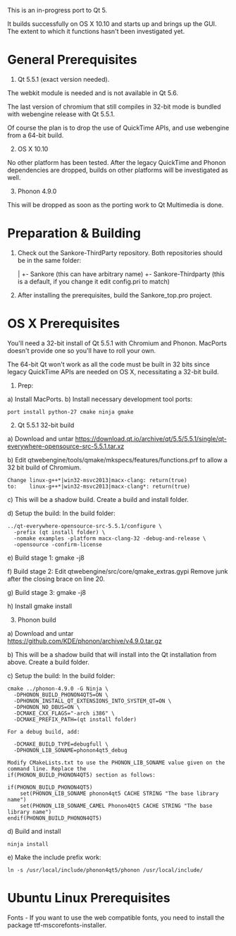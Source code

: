 This is an in-progress port to Qt 5.

It builds successfully on OS X 10.10 and starts up and brings up the GUI. The extent to which it functions hasn't been investigated yet.

General Prerequisites
=====================

1. Qt 5.5.1 (exact version needed). 

  The webkit module is needed and is not available in Qt 5.6.

  The last version of chromium that still compiles in 32-bit mode
  is bundled with webengine release with Qt 5.5.1.
   
  Of course the plan is to drop the use of QuickTime APIs, and use webengine
  from a 64-bit build.

2. OS X 10.10

  No other platform has been tested. After the legacy QuickTime and Phonon
  dependencies are dropped, builds on other platforms will be investigated as
  well.
  
3. Phonon 4.9.0

  This will be dropped as soon as the porting work to Qt Multimedia is done.

Preparation & Building
======================

1. Check out the Sankore-ThirdParty repository. Both repositories should be
   in the same folder:
   
   |
   +- Sankore              (this can have arbitrary name)
   +- Sankore-Thirdparty   (this is a default, if you change it edit config.pri to match)

2. After installing the prerequisites, build the Sankore_top.pro project.

OS X Prerequisites
==================

You'll need a 32-bit install of Qt 5.5.1 with Chromium and Phonon. MacPorts
doesn't provide one so you'll have to roll your own.

The 64-bit Qt won't work as all the code must be built in 32 bits since 
legacy QuickTime APIs are needed on OS X, necessitating a 32-bit build.

1. Prep:

 a) Install MacPorts.
 b) Install necessary development tool ports:
 
    port install python-27 cmake ninja gmake

2. Qt 5.5.1 32-bit build

 a) Download and untar
    https://download.qt.io/archive/qt/5.5/5.5.1/single/qt-everywhere-opensource-src-5.5.1.tar.xz
    
 b) Edit qtwebengine/tools/qmake/mkspecs/features/functions.prf to allow a 32 bit
    build of Chromium.
 
    Change linux-g++*|win32-msvc2013|macx-clang: return(true)
    to:    linux-g++*|win32-msvc2013|macx-clang*: return(true)

 c) This will be a shadow build. Create a build and install folder.
 
 d) Setup the build: In the build folder:
 
    ../qt-everywhere-opensource-src-5.5.1/configure \
      -prefix (qt install folder) \
      -nomake examples -platform macx-clang-32 -debug-and-release \
      -opensource -confirm-license
      
 e) Build stage 1:
    gmake -j8
    
 f) Build stage 2: Edit qtwebengine/src/core/qmake_extras.gypi
  Remove junk after the closing brace on line 20.
 
 g) Build stage 3:
    gmake -j8

 h) Install
    gmake install
  
3. Phonon build

 a) Download and untar
    https://github.com/KDE/phonon/archive/v4.9.0.tar.gz
    
 b) This will be a shadow build that will install into the Qt installation from
    above. Create a build folder.
 
 c) Setup the build: In the build folder:
 
    cmake ../phonon-4.9.0 -G Ninja \
      -DPHONON_BUILD_PHONON4QT5=ON \
      -DPHONON_INSTALL_QT_EXTENSIONS_INTO_SYSTEM_QT=ON \
      -DPHONON_NO_DBUS=ON \
      -DCMAKE_CXX_FLAGS="-arch i386" \
      -DCMAKE_PREFIX_PATH=(qt install folder)

    For a debug build, add:
    
      -DCMAKE_BUILD_TYPE=debugfull \
      -DPHONON_LIB_SONAME=phonon4qt5_debug
      
    Modify CMakeLists.txt to use the PHONON_LIB_SONAME value given on the command line. Replace the
    if(PHONON_BUILD_PHONON4QT5) section as follows:
    
    if(PHONON_BUILD_PHONON4QT5)
        set(PHONON_LIB_SONAME phonon4qt5 CACHE STRING "The base library name")
        set(PHONON_LIB_SONAME_CAMEL Phonon4Qt5 CACHE STRING "The base library name")
    endif(PHONON_BUILD_PHONON4QT5)
 
 d) Build and install
 
    ninja install
 
 e) Make the <phonon> include prefix work:
	 
    ln -s /usr/local/include/phonon4qt5/phonon /usr/local/include/
 
Ubuntu Linux Prerequisites
==========================
Fonts
	- If you want to use the web compatible fonts, you need to install the package ttf-mscorefonts-installer.
